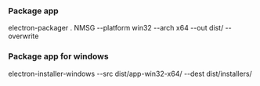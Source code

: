 ### Package app
electron-packager . NMSG --platform win32 --arch x64 --out dist/ --overwrite

### Package app for windows
electron-installer-windows --src dist/app-win32-x64/ --dest dist/installers/